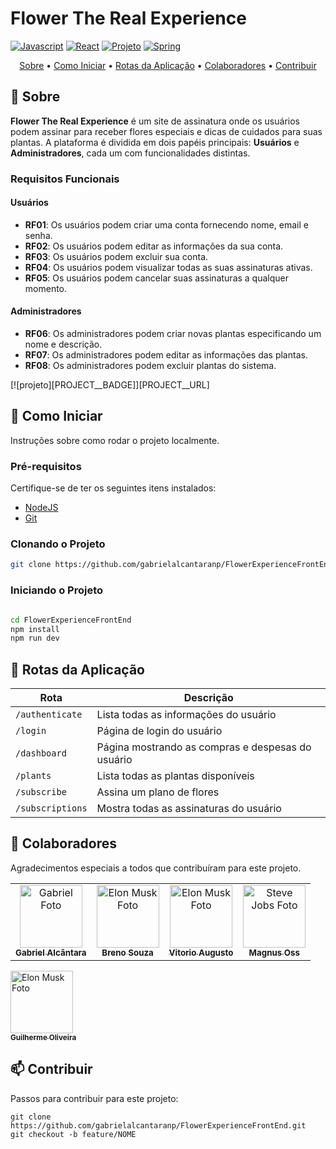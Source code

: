 # Flower The Real Experience

[![Javascript](https://img.shields.io/badge/Javascript-000?style=for-the-badge&logo=javascript)](https://www.javascript.com)
[![React](https://img.shields.io/badge/React-005CFE?style=for-the-badge&logo=react)](https://reactjs.org)
[![Projeto](https://img.shields.io/badge/📱Visite_este_projeto-000?style=for-the-badge&logo=project)](PROJECT__URL)
[![Spring](https://img.shields.io/badge/Spring-6DB33F?style=for-the-badge&logo=spring&logoColor=white)](https://spring.io)

<p align="center">
 <a href="#sobre">Sobre</a> • 
 <a href="#como-iniciar">Como Iniciar</a> • 
 <a href="#rotas">Rotas da Aplicação</a> • 
 <a href="#colaboradores">Colaboradores</a> •
 <a href="#contribuir">Contribuir</a>
</p>

<h2 id="sobre">📌 Sobre</h2>

**Flower The Real Experience** é um site de assinatura onde os usuários podem assinar para receber flores especiais e dicas de cuidados para suas plantas. A plataforma é dividida em dois papéis principais: **Usuários** e **Administradores**, cada um com funcionalidades distintas.

### Requisitos Funcionais

#### Usuários
- **RF01**: Os usuários podem criar uma conta fornecendo nome, email e senha.
- **RF02**: Os usuários podem editar as informações da sua conta.
- **RF03**: Os usuários podem excluir sua conta.
- **RF04**: Os usuários podem visualizar todas as suas assinaturas ativas.
- **RF05**: Os usuários podem cancelar suas assinaturas a qualquer momento.

#### Administradores
- **RF06**: Os administradores podem criar novas plantas especificando um nome e descrição.
- **RF07**: Os administradores podem editar as informações das plantas.
- **RF08**: Os administradores podem excluir plantas do sistema.

[![projeto][PROJECT__BADGE]][PROJECT__URL]

<h2 id="como-iniciar">🚀 Como Iniciar</h2>

Instruções sobre como rodar o projeto localmente.

<h3>Pré-requisitos</h3>

Certifique-se de ter os seguintes itens instalados:
- [NodeJS](https://github.com/)
- [Git](https://github.com)

<h3>Clonando o Projeto</h3>

```bash
git clone https://github.com/gabrielalcantaranp/FlowerExperienceFrontEnd.git
```
<h3>Iniciando o Projeto</h3>

```bash

cd FlowerExperienceFrontEnd
npm install
npm run dev

```

<h2 id="rotas">📍 Rotas da Aplicação</h2>

| Rota               | Descrição                                      |
|---------------------|------------------------------------------------|
| `/authenticate`     | Lista todas as informações do usuário          |
| `/login`            | Página de login do usuário                     |
| `/dashboard`        | Página mostrando as compras e despesas do usuário |
| `/plants`           | Lista todas as plantas disponíveis             |
| `/subscribe`        | Assina um plano de flores                      |
| `/subscriptions`    | Mostra todas as assinaturas do usuário         |

<h2 id="colaboradores">🤝 Colaboradores</h2>
Agradecimentos especiais a todos que contribuíram para este projeto.

<table>
  <tr>
    <td align="center">
      <a href="#">
        <img src="https://avatars.githubusercontent.com/u/137437756?v=4" width="100px;" alt="Gabriel Foto"/><br>
        <sub>
          <b>Gabriel Alcântara</b>
        </sub>
      </a>
    </td>
    <td align="center">
      <a href="#">
        <img src="https://avatars.githubusercontent.com/u/133906286?s=400&u=705a3683274217994743ac18ed7fd56a1140a566&v=4" width="100px;" alt="Elon Musk Foto"/><br>
        <sub>
          <b>Breno Souza</b>
        </sub>
      </a>
    </td>
    <td align="center">
      <a href="#">
        <img src="https://avatars.githubusercontent.com/u/130807443?v=4" width="100px;" alt="Elon Musk Foto"/><br>
        <sub>
          <b>Vitorio Augusto</b>
        </sub>
      </a>
    </td>
    <td align="center">
      <a href="#">
        <img src="https://avatars.githubusercontent.com/u/133907386?v=4" width="100px;" alt="Steve Jobs Foto"/><br>
        <sub>
          <b>Magnus Oss</b>
        </sub>
      </a>
    </td>
  </tr>
</table>
<td align="center">
      <a href="#">
        <img src="https://avatars.githubusercontent.com/u/94566457?v=4" width="100px;" alt="Elon Musk Foto"/><br>
        <sub>
          <b>Guilherme Oliveira</b>
        </sub>
      </a>
    </td>

<h2 id="contribuir">📫 Contribuir</h2>

Passos para contribuir para este projeto:

```
git clone https://github.com/gabrielalcantaranp/FlowerExperienceFrontEnd.git
git checkout -b feature/NOME

```




